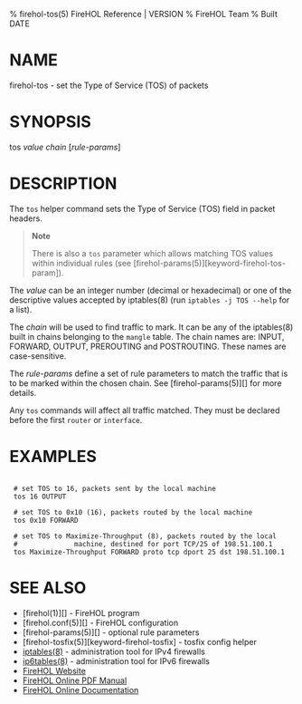 % firehol-tos(5) FireHOL Reference | VERSION
% FireHOL Team
% Built DATE

# NAME

firehol-tos - set the Type of Service (TOS) of packets

<!--
contents-table:helper:tos:keyword-firehol-tos-helper:Y:-:Set the Type of Service (TOS) of packets.
  -->

# SYNOPSIS

tos *value* *chain* [*rule-params*]

# DESCRIPTION

The `tos` helper command sets the Type of Service (TOS) field in packet
headers.

> **Note**
>
> There is also a `tos` parameter which allows matching TOS values
> within individual rules (see [firehol-params(5)][keyword-firehol-tos-param]).

The *value* can be an integer number (decimal or hexadecimal) or one of
the descriptive values accepted by iptables(8) (run
`iptables -j TOS --help` for a list).

The *chain* will be used to find traffic to mark. It can be any of the
iptables(8) built in chains belonging to the `mangle` table. The chain
names are: INPUT, FORWARD, OUTPUT, PREROUTING and POSTROUTING. These names
are case-sensitive.

The *rule-params* define a set of rule parameters to match the traffic
that is to be marked within the chosen chain.
See [firehol-params(5)][] for more details.

Any `tos` commands will affect all traffic matched. They must be
declared before the first `router` or `interface`.

# EXAMPLES

~~~~

 # set TOS to 16, packets sent by the local machine
 tos 16 OUTPUT

 # set TOS to 0x10 (16), packets routed by the local machine
 tos 0x10 FORWARD

 # set TOS to Maximize-Throughput (8), packets routed by the local
 #              machine, destined for port TCP/25 of 198.51.100.1
 tos Maximize-Throughput FORWARD proto tcp dport 25 dst 198.51.100.1
~~~~

# SEE ALSO

* [firehol(1)][] - FireHOL program
* [firehol.conf(5)][] - FireHOL configuration
* [firehol-params(5)][] - optional rule parameters
* [firehol-tosfix(5)][keyword-firehol-tosfix] - tosfix config helper
* [iptables(8)](http://ipset.netfilter.org/iptables.man.html) - administration tool for IPv4 firewalls
* [ip6tables(8)](http://ipset.netfilter.org/ip6tables.man.html) - administration tool for IPv6 firewalls
* [FireHOL Website](http://firehol.org/)
* [FireHOL Online PDF Manual](http://firehol.org/firehol-manual.pdf)
* [FireHOL Online Documentation](http://firehol.org/documentation/)
